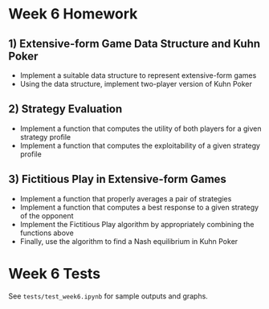 # Week 6 Homework

## 1) Extensive-form Game Data Structure and Kuhn Poker
- Implement a suitable data structure to represent extensive-form games
- Using the data structure, implement two-player version of Kuhn Poker

## 2) Strategy Evaluation
- Implement a function that computes the utility of both players for a given strategy profile
- Implement a function that computes the exploitability of a given strategy profile

## 3) Fictitious Play in Extensive-form Games
- Implement a function that properly averages a pair of strategies
- Implement a function that computes a best response to a given strategy of the opponent
- Implement the Fictitious Play algorithm by appropriately combining the functions above
- Finally, use the algorithm to find a Nash equilibrium in Kuhn Poker

# Week 6 Tests

See `tests/test_week6.ipynb` for sample outputs and graphs.
